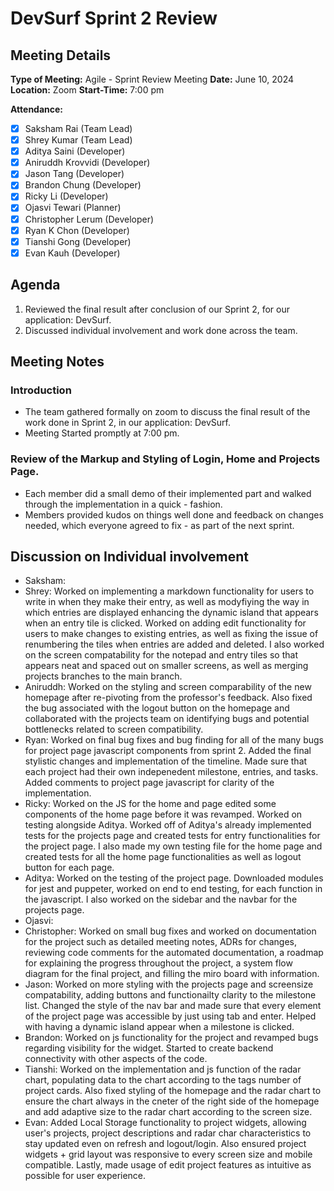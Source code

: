 # DevSurf Sprint 2 Review

## Meeting Details
**Type of Meeting:** Agile - Sprint Review Meeting
**Date:** June 10, 2024  
**Location:** Zoom
**Start-Time:** 7:00 pm

**Attendance:**    
- [x] Saksham Rai (Team Lead)
- [x] Shrey Kumar (Team Lead)
- [x] Aditya Saini (Developer)
- [x] Aniruddh Krovvidi (Developer)
- [x] Jason Tang (Developer)
- [x] Brandon Chung (Developer)
- [x] Ricky Li (Developer)
- [x] Ojasvi Tewari (Planner)
- [x] Christopher Lerum (Developer)
- [x] Ryan K Chon (Developer)
- [x] Tianshi Gong (Developer)
- [x] Evan Kauh (Developer) 

## Agenda
1. Reviewed the final result after conclusion of our Sprint 2, for our application: DevSurf.
2. Discussed individual involvement and work done across the team. 

## Meeting Notes

### Introduction
- The team gathered formally on zoom to discuss the final result of the work done in Sprint 2, in our application: DevSurf.
- Meeting Started promptly at 7:00 pm.


### Review of the Markup and Styling of Login, Home and Projects Page. 
- Each member did a small demo of their implemented part and walked through the implementation in a quick - fashion. 
- Members provided kudos on things well done and feedback on changes needed, which everyone agreed to fix - as part of the next sprint.


## Discussion on Individual involvement
- Saksham:
- Shrey: Worked on implementing a markdown functionality for users to write in when they make their entry, as well as modyfiying the way in which entries are displayed enhancing the dynamic island that appears when an entry tile is clicked. Worked on adding edit functionality for users to make changes to existing entries, as well as fixing the issue of renumbering the tiles when entries are added and deleted. I also worked on the screen compatability for the notepad and entry tiles so that appears neat and spaced out on smaller screens, as well as merging projects branches to the main branch.  
- Aniruddh: Worked on the styling and screen comparability of the new homepage after re-pivoting from the professor's feedback. Also fixed the bug associated with the logout button on the homepage and collaborated with the projects team on identifying bugs and potential bottlenecks related to screen compatibility. 
- Ryan: Worked on final bug fixes and bug finding for all of the many bugs for project page javascript components from sprint 2. Added the final stylistic changes and implementation of the timeline. Made sure that each project had their own indepenedent milestone, entries, and tasks. Added comments to project page javascript for clarity of the implementation.
- Ricky: Worked on the JS for the home and page edited some components of the home page before it was revamped. Worked on testing alongside Aditya. Worked off of Aditya's already implemented tests for the projects page and created tests for entry functionalities for the project page. I also made my own testing file for the home page and created tests for all the home page functionalities as well as logout button for each page.
- Aditya: Worked on the testing of the project page. Downloaded modules for jest and puppeter, worked on end to end testing, for each function in the javascript. I also worked on the sidebar and the navbar for the projects page.
- Ojasvi:
- Christopher: Worked on small bug fixes and worked on documentation for the project such as detailed meeting notes, ADRs for changes, reviewing code comments for the automated documentation, a roadmap for explaining the progress throughout the project, a system flow diagram for the final project, and filling the miro board with information. 
- Jason: Worked on more styling with the projects page and screensize compatability, adding buttons and functionailty clarity to the milestone list. Changed the style of the nav bar and made sure that every element of the project page was accessible by just using tab and enter. Helped with having a dynamic island appear when a milestone is clicked.
- Brandon: Worked on js functionality for the project and revamped bugs regarding visibility for the widget. Started to create backend connectivity with other aspects of the code.  
- Tianshi: Worked on the implementation and js function of the radar chart, populating data to the chart according to the tags number of project cards. Also fixed styling of the homepage and the radar chart to ensure the chart always in the cneter of the right side of the homepage and add adaptive size to the radar chart according to the screen size.
- Evan: Added Local Storage functionality to project widgets, allowing user's projects, project descriptions and radar char characteristics to stay updated even on refresh and logout/login. Also ensured project widgets + grid layout was responsive to every screen size and mobile compatible. Lastly, made usage of edit project features as intuitive as possible for user experience. 


